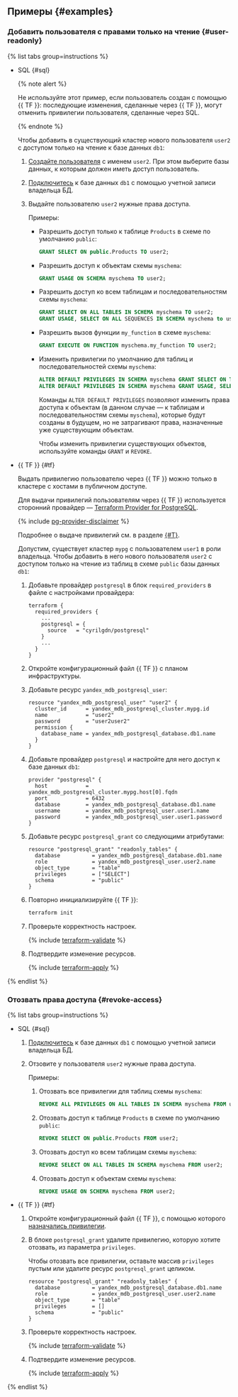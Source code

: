 ## Примеры {#examples}

### Добавить пользователя с правами только на чтение {#user-readonly}

{% list tabs group=instructions %}

- SQL {#sql}

    {% note alert %}

    Не используйте этот пример, если пользователь создан с помощью {{ TF }}: последующие изменения, сделанные через {{ TF }}, могут отменить привилегии пользователя, сделанные через SQL.

    {% endnote %}

    Чтобы добавить в существующий кластер нового пользователя `user2` с доступом только на чтение к базе данных `db1`:

    1. [Создайте пользователя](../../managed-postgresql/operations/cluster-users.md#adduser) с именем `user2`. При этом выберите базы данных, к которым должен иметь доступ пользователь.
    1. [Подключитесь](../../managed-postgresql/operations/connect.md#connection-string) к базе данных `db1` с помощью учетной записи владельца БД.
    1. Выдайте пользователю `user2` нужные права доступа.

        Примеры:

        * Разрешить доступ только к таблице `Products` в схеме по умолчанию `public`:

            ```sql
            GRANT SELECT ON public.Products TO user2;
            ```

        * Разрешить доступ к объектам схемы `myschema`:

            ```sql
            GRANT USAGE ON SCHEMA myschema TO user2;
            ```

        * Разрешить доступ ко всем таблицам и последовательностям схемы `myschema`:

            ```sql
            GRANT SELECT ON ALL TABLES IN SCHEMA myschema TO user2;
            GRANT USAGE, SELECT ON ALL SEQUENCES IN SCHEMA myschema to user2;
            ```

        * Разрешить вызов функции `my_function` в схеме `myschema`:

            ```sql
            GRANT EXECUTE ON FUNCTION myschema.my_function TO user2;
            ```

        * Изменить привилегии по умолчанию для таблиц и последовательностей схемы `myschema`:

            ```sql
            ALTER DEFAULT PRIVILEGES IN SCHEMA myschema GRANT SELECT ON TABLES TO user2;
            ALTER DEFAULT PRIVILEGES IN SCHEMA myschema GRANT USAGE, SELECT ON SEQUENCES TO user2;
            ```

            Команды `ALTER DEFAULT PRIVILEGES` позволяют изменить права доступа к объектам (в данном случае — к таблицам и последовательностям схемы `myschema`), которые будут созданы в будущем, но не затрагивают права, назначенные уже существующим объектам.

            Чтобы изменить привилегии существующих объектов, используйте команды `GRANT` и `REVOKE`.

- {{ TF }} {#tf}

    Выдать привилегию пользователю через {{ TF }} можно только в кластере с хостами в публичном доступе.

    Для выдачи привилегий пользователям через {{ TF }} используется сторонний провайдер — [Terraform Provider for PostgreSQL](https://github.com/cyrilgdn/terraform-provider-postgresql).

    {% include [pg-provider-disclaimer](../../_includes/mdb/mpg/terraform/pg-provider-disclaimer.md) %}

    Подробнее о выдаче привилегий см. в разделе [{#T}](../../managed-postgresql/operations/grant.md#grant-privilege).

    Допустим, существует кластер `mypg` с пользователем `user1` в роли владельца. Чтобы добавить в него нового пользователя `user2` с доступом только на чтение из таблиц в схеме `public` базы данных `db1`:

    1. Добавьте провайдер `postgresql` в блок `required_providers` в файле с настройками провайдера:

        ```hcl
        terraform {
          required_providers {
            ...
            postgresql = {
              source   = "cyrilgdn/postgresql"
            }
            ...
          }
        }
        ```

    1. Откройте конфигурационный файл {{ TF }} с планом инфраструктуры.
    1. Добавьте ресурс `yandex_mdb_postgresql_user`:

        ```hcl
        resource "yandex_mdb_postgresql_user" "user2" {
          cluster_id      = yandex_mdb_postgresql_cluster.mypg.id
          name            = "user2"
          password        = "user2user2"
          permission {
            database_name = yandex_mdb_postgresql_database.db1.name
          }
        }
        ```

    1. Добавьте провайдер `postgresql` и настройте для него доступ к базе данных `db1`:

        ```hcl
        provider "postgresql" {
          host            = yandex_mdb_postgresql_cluster.mypg.host[0].fqdn
          port            = 6432
          database        = yandex_mdb_postgresql_database.db1.name
          username        = yandex_mdb_postgresql_user.user1.name
          password        = yandex_mdb_postgresql_user.user1.password
        }
        ```

    1. Добавьте ресурс `postgresql_grant` со следующими атрибутами:

        ```hcl
        resource "postgresql_grant" "readonly_tables" {
          database          = yandex_mdb_postgresql_database.db1.name
          role              = yandex_mdb_postgresql_user.user2.name
          object_type       = "table"
          privileges        = ["SELECT"]
          schema            = "public"
        }
        ```

    1. Повторно инициализируйте {{ TF }}:

        ```bash
        terraform init
        ```

    1. Проверьте корректность настроек.

        {% include [terraform-validate](../../_includes/mdb/terraform/validate.md) %}

    1. Подтвердите изменение ресурсов.

        {% include [terraform-apply](../../_includes/mdb/terraform/apply.md) %}

{% endlist %}

### Отозвать права доступа {#revoke-access}

{% list tabs group=instructions %}

- SQL {#sql}

    1. [Подключитесь](../../managed-postgresql/operations/connect.md#connection-string) к базе данных `db1` с помощью учетной записи владельца БД.
    1. Отзовите у пользователя `user2` нужные права доступа.

        Примеры:

        1. Отозвать все привилегии для таблиц схемы `myschema`:

            ```sql
            REVOKE ALL PRIVILEGES ON ALL TABLES IN SCHEMA myschema FROM user2;
            ```

        1. Отозвать доступ к таблице `Products` в схеме по умолчанию `public`:

            ```sql
            REVOKE SELECT ON public.Products FROM user2;
            ```

        1. Отозвать доступ ко всем таблицам схемы `myschema`:

            ```sql
            REVOKE SELECT ON ALL TABLES IN SCHEMA myschema FROM user2;
            ```

        1. Отозвать доступ к объектам схемы `myschema`:

            ```sql
            REVOKE USAGE ON SCHEMA myschema FROM user2;
            ```

- {{ TF }} {#tf}

    1. Откройте конфигурационный файл {{ TF }}, с помощью которого [назначались привилегии](#user-readonly).

    1. В блоке `postgresql_grant` удалите привилегию, которую хотите отозвать, из параметра `privileges`.

        Чтобы отозвать все привилегии, оставьте массив `privileges` пустым или удалите ресурс `postgresql_grant` целиком.

        ```hcl
        resource "postgresql_grant" "readonly_tables" {
          database          = yandex_mdb_postgresql_database.db1.name
          role              = yandex_mdb_postgresql_user.user2.name
          object_type       = "table"
          privileges        = []
          schema            = "public"
        }
        ```

    1. Проверьте корректность настроек.

        {% include [terraform-validate](../../_includes/mdb/terraform/validate.md) %}

    1. Подтвердите изменение ресурсов.

        {% include [terraform-apply](../../_includes/mdb/terraform/apply.md) %}

{% endlist %}
